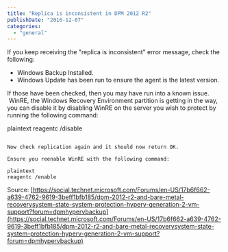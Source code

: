 ```yaml
---
title: "Replica is inconsistent in DPM 2012 R2"
publishDate: "2016-12-07"
categories: 
  - "general"
---
```


If you keep receiving the "replica is inconsistent" error message, check the following:

- Windows Backup Installed.
- Windows Update has been run to ensure the agent is the latest version.

If those have been checked, then you may have run into a known issue.  WinRE, the Windows Recovery Environment partition is getting in the way, you can disable it by disabling WinRE on the server you wish to protect by running the following command:

plaintext
reagentc /disable
```

Now check replication again and it should now return OK.

Ensure you reenable WinRE with the following command:

plaintext
reagentc /enable
```

Source: [https://social.technet.microsoft.com/Forums/en-US/17b6f662-a639-4762-9619-3beff1bfb185/dpm-2012-r2-and-bare-metal-recoverysystem-state-system-protection-hyperv-generation-2-vm-support?forum=dpmhypervbackup](https://social.technet.microsoft.com/Forums/en-US/17b6f662-a639-4762-9619-3beff1bfb185/dpm-2012-r2-and-bare-metal-recoverysystem-state-system-protection-hyperv-generation-2-vm-support?forum=dpmhypervbackup)
